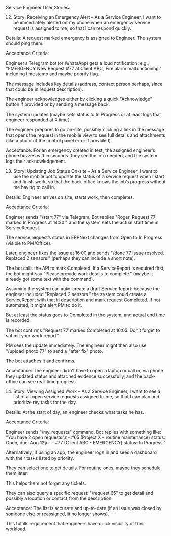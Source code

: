 Service Engineer User Stories:

12. Story: Receiving an Emergency Alert – As a Service Engineer, I want to be immediately alerted on my phone when an emergency service request is assigned to me, so that I can respond quickly.

Details: A request marked emergency is assigned to Engineer. The system should ping them.

Acceptance Criteria:

Engineer’s Telegram bot (or WhatsApp) gets a loud notification: e.g., "EMERGENCY New Request #77 at Client ABC, Fire alarm malfunctioning." including timestamp and maybe priority flag.

The message includes key details (address, contact person perhaps, since that could be in request description).

The engineer acknowledges either by clicking a quick "Acknowledge" button if provided or by sending a message back.

The system updates (maybe sets status to In Progress or at least logs that engineer responded at X time).

The engineer prepares to go on-site, possibly clicking a link in the message that opens the request in the mobile view to see full details and attachments (like a photo of the control panel error if provided).

Acceptance: For an emergency created in test, the assigned engineer’s phone buzzes within seconds, they see the info needed, and the system logs their acknowledgement.




13. Story: Updating Job Status On-site – As a Service Engineer, I want to use the mobile bot to update the status of a service request when I start and finish work, so that the back-office knows the job’s progress without me having to call in.

Details: Engineer arrives on site, starts work, then completes.

Acceptance Criteria:

Engineer sends "/start 77" via Telegram. Bot replies "Roger, Request 77 marked In Progress at 14:30." and the system sets the actual start time in ServiceRequest.

The service request’s status in ERPNext changes from Open to In Progress (visible to PM/Office).

Later, engineer fixes the issue at 16:00 and sends "/done 77 Issue resolved. Replaced 2 sensors." (perhaps they can include a short note).

The bot calls the API to mark Completed. If a ServiceReport is required first, the bot might say "Please provide work details to complete." (maybe it already got some text with the command).

Assuming the system can auto-create a draft ServiceReport: because the engineer included "Replaced 2 sensors." the system could create a ServiceReport with that in description and mark request Completed. If not automated, it might alert PM to do it.

But at least the status goes to Completed in the system, and actual end time is recorded.

The bot confirms "Request 77 marked Completed at 16:05. Don’t forget to submit your work report."

PM sees the update immediately. The engineer might then also use "/upload_photo 77" to send a "after fix" photo.

The bot attaches it and confirms.

Acceptance: The engineer didn't have to open a laptop or call in; via phone they updated status and attached evidence successfully, and the back-office can see real-time progress.




14. Story: Viewing Assigned Work – As a Service Engineer, I want to see a list of all open service requests assigned to me, so that I can plan and prioritize my tasks for the day.

Details: At the start of day, an engineer checks what tasks he has.

Acceptance Criteria:

Engineer sends "/my_requests" command. Bot replies with something like: "You have 2 open requests:\n- #65 (Project X - routine maintenance) status: Open, due: Aug 12\n- - #77 (Client ABC - EMERGENCY) status: In Progress."

Alternatively, if using an app, the engineer logs in and sees a dashboard with their tasks listed by priority.

They can select one to get details. For routine ones, maybe they schedule them later.

This helps them not forget any tickets.

They can also query a specific request: "/request 65" to get detail and possibly a location or contact from the description.

Acceptance: The list is accurate and up-to-date (if an issue was closed by someone else or reassigned, it no longer shows).

This fulfills requirement that engineers have quick visibility of their workload.